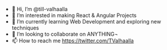 - 👋 Hi, I’m @till-valhaalla
- 👀 I’m interested in making React & Angular Projects
- 🌱 I’m currently learning Web Development and exploring new techniques
- 💞️ I’m looking to collaborate on ANYTHING¬
- 📫 How to reach me https://twitter.com/TValhaalla

<!---
till-valhaalla/till-valhaalla is a ✨ special ✨ repository because its `README.md` (this file) appears on your GitHub profile.
You can click the Preview link to take a look at your changes.
--->
